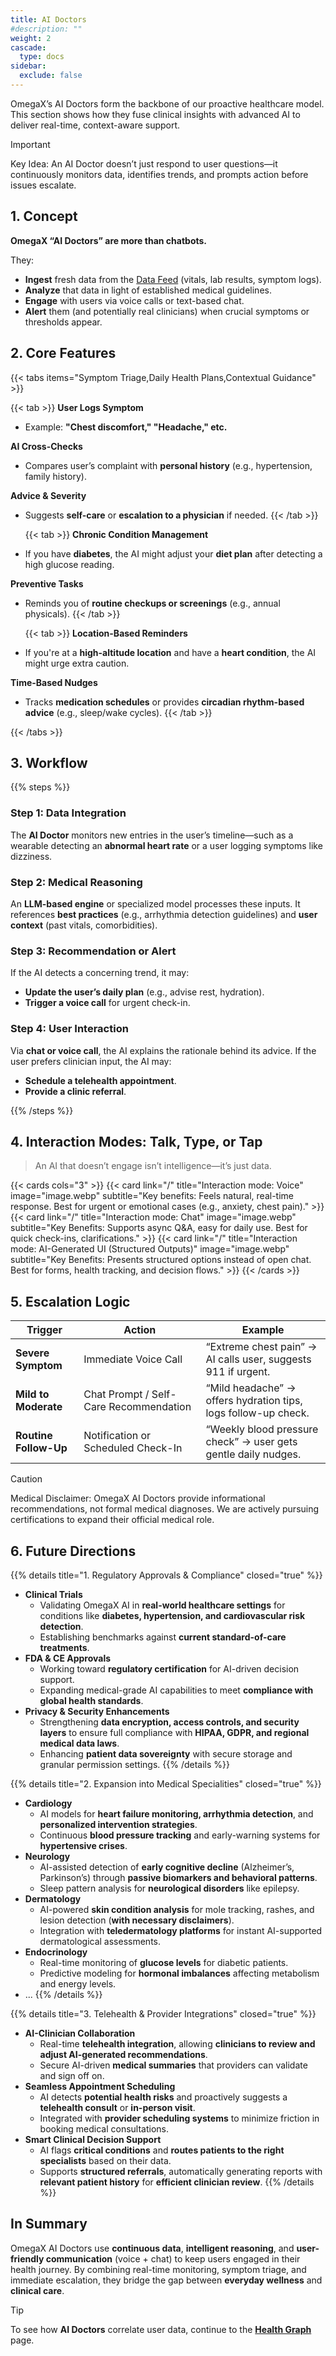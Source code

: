 ```yaml
---
title: AI Doctors
#description: ""
weight: 2
cascade:
  type: docs
sidebar:
  exclude: false
---
```


OmegaX’s AI Doctors form the backbone of our proactive healthcare model. This section shows how they fuse clinical insights with advanced AI to deliver real-time, context-aware support.

> [!IMPORTANT]
> Key Idea: An AI Doctor doesn’t just respond to user questions—it continuously monitors data, identifies trends, and prompts action before issues escalate.

## 1. Concept

**OmegaX “AI Doctors” are more than chatbots.**

They:

- **Ingest** fresh data from the [Data Feed](../data-feed) (vitals, lab results, symptom logs).
- **Analyze** that data in light of established medical guidelines.
- **Engage** with users via voice calls or text-based chat.
- **Alert** them (and potentially real clinicians) when crucial symptoms or thresholds appear.

## 2. Core Features

{{< tabs items="Symptom Triage,Daily Health Plans,Contextual Guidance" >}}

  {{< tab >}}
**User Logs Symptom**

- Example: **"Chest discomfort," "Headache," etc.**

**AI Cross-Checks**

- Compares user’s complaint with **personal history** (e.g., hypertension, family history).

**Advice & Severity**

- Suggests **self-care** or **escalation to a physician** if needed.
  {{< /tab >}}

  {{< tab >}}
**Chronic Condition Management**

- If you have **diabetes**, the AI might adjust your **diet plan** after detecting a high glucose reading.

**Preventive Tasks**

- Reminds you of **routine checkups or screenings** (e.g., annual physicals).
  {{< /tab >}}

  {{< tab >}}
**Location-Based Reminders**

- If you're at a **high-altitude location** and have a **heart condition**, the AI might urge extra caution.

**Time-Based Nudges**

- Tracks **medication schedules** or provides **circadian rhythm-based advice** (e.g., sleep/wake cycles).
  {{< /tab >}}

{{< /tabs >}}

## 3. Workflow

{{% steps %}}

### Step 1: Data Integration

The **AI Doctor** monitors new entries in the user’s timeline—such as a wearable detecting an **abnormal heart rate** or a user logging symptoms like dizziness.

### Step 2: Medical Reasoning

An **LLM-based engine** or specialized model processes these inputs. It references **best practices** (e.g., arrhythmia detection guidelines) and **user context** (past vitals, comorbidities).

### Step 3: Recommendation or Alert

If the AI detects a concerning trend, it may:

- **Update the user’s daily plan** (e.g., advise rest, hydration).
- **Trigger a voice call** for urgent check-in.

### Step 4: User Interaction

Via **chat or voice call**, the AI explains the rationale behind its advice. If the user prefers clinician input, the AI may:

- **Schedule a telehealth appointment**.
- **Provide a clinic referral**.

{{% /steps %}}

## 4. Interaction Modes: Talk, Type, or Tap

> An AI that doesn’t engage isn’t intelligence—it’s just data.

{{< cards cols="3" >}}
  {{< card link="/" title="Interaction mode: Voice" image="image.webp" subtitle="Key benefits: Feels natural, real-time response. Best for urgent or emotional cases (e.g., anxiety, chest pain)." >}}
  {{< card link="/" title="Interaction mode: Chat" image="image.webp" subtitle="Key Benefits: Supports async Q&A, easy for daily use. Best for quick check-ins, clarifications." >}}
  {{< card link="/" title="Interaction mode: AI-Generated UI (Structured Outputs)" image="image.webp" subtitle="Key Benefits: Presents structured options instead of open chat. Best for forms, health tracking, and decision flows." >}}
{{< /cards >}}

## 5. Escalation Logic

| Trigger | Action | Example |
|---------|--------|---------|
| **Severe Symptom** | Immediate Voice Call | “Extreme chest pain” → AI calls user, suggests 911 if urgent. |
| **Mild to Moderate** | Chat Prompt / Self-Care Recommendation | “Mild headache” → offers hydration tips, logs follow-up check. |
| **Routine Follow-Up** | Notification or Scheduled Check-In | “Weekly blood pressure check” → user gets gentle daily nudges. |

> [!CAUTION]
> Medical Disclaimer: OmegaX AI Doctors provide informational recommendations, not formal medical diagnoses. We are actively pursuing certifications to expand their official medical role.

## 6. Future Directions

{{% details title="1. Regulatory Approvals & Compliance" closed="true" %}}
- **Clinical Trials**
    - Validating OmegaX AI in **real-world healthcare settings** for conditions like **diabetes, hypertension, and cardiovascular risk detection**.
    - Establishing benchmarks against **current standard-of-care treatments**.
- **FDA & CE Approvals**
    - Working toward **regulatory certification** for AI-driven decision support.
    - Expanding medical-grade AI capabilities to meet **compliance with global health standards**.
- **Privacy & Security Enhancements**
    - Strengthening **data encryption, access controls, and security layers** to ensure full compliance with **HIPAA, GDPR, and regional medical data laws**.
    - Enhancing **patient data sovereignty** with secure storage and granular permission settings.
{{% /details %}}

{{% details title="2. Expansion into Medical Specialities" closed="true" %}}
- **Cardiology**
    - AI models for **heart failure monitoring, arrhythmia detection**, and **personalized intervention strategies**.
    - Continuous **blood pressure tracking** and early-warning systems for **hypertensive crises**.
- **Neurology**
    - AI-assisted detection of **early cognitive decline** (Alzheimer’s, Parkinson’s) through **passive biomarkers and behavioral patterns**.
    - Sleep pattern analysis for **neurological disorders** like epilepsy.
- **Dermatology**
    - AI-powered **skin condition analysis** for mole tracking, rashes, and lesion detection (**with necessary disclaimers**).
    - Integration with **teledermatology platforms** for instant AI-supported dermatological assessments.
- **Endocrinology**
    - Real-time monitoring of **glucose levels** for diabetic patients.
    - Predictive modeling for **hormonal imbalances** affecting metabolism and energy levels.
- ...
{{% /details %}}

{{% details title="3. Telehealth & Provider Integrations" closed="true" %}}
- **AI-Clinician Collaboration**
    - Real-time **telehealth integration**, allowing **clinicians to review and adjust AI-generated recommendations**.
    - Secure AI-driven **medical summaries** that providers can validate and sign off on.
- **Seamless Appointment Scheduling**
    - AI detects **potential health risks** and proactively suggests a **telehealth consult** or **in-person visit**.
    - Integrated with **provider scheduling systems** to minimize friction in booking medical consultations.
- **Smart Clinical Decision Support**
    - AI flags **critical conditions** and **routes patients to the right specialists** based on their data.
    - Supports **structured referrals**, automatically generating reports with **relevant patient history** for **efficient clinician review**.
{{% /details %}}

## In Summary

OmegaX AI Doctors use **continuous data**, **intelligent reasoning**, and **user-friendly communication** (voice + chat) to keep users engaged in their health journey. By combining real-time monitoring, symptom triage, and immediate escalation, they bridge the gap between **everyday wellness** and **clinical care**.

> [!TIP]
> To see how **AI Doctors** correlate user data, continue to the [**Health Graph**](../health-graph) page.